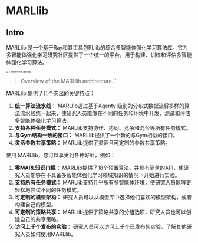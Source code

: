 # MARLlib

## Intro

MARLlib 是一个基于Ray和其工具包RLlib的综合多智能体强化学习算法库。它为多智能体强化学习研究社区提供了一个统一的平台，用于构建、训练和评估多智能体强化学习算法。

<img src="https://marllib.readthedocs.io/en/latest/_images/marllib_open.png" alt="../_images/marllib_open.png" style="zoom: 33%;" />

> Overview of the MARLlib architecture.\`\`

MARLlib 提供了几个突出的关键特点：

1. **统一算法流水线：** MARLlib通过基于Agenty 级别的分布式数据流将多样的算法流水线统一起来，使研究人员能够在不同的任务和环境中开发、测试和评估多智能体强化学习算法。
2. **支持各种任务模式：** MARLlib支持协作、协同、竞争和混合等所有任务模式。
3. **与Gym结构一致的接口：** MARLlib提供了一个新的与Gym相似的接口。
4. **灵活参数共享策略：** MARLlib提供了灵活且可定制的参数共享策略。

使用 MARLlib，您可以享受到各种好处，例如：

1. **零MARL知识门槛：** MARLlib提供了18个预置算法，并具有简单的API，使研究人员能够在不具备多智能体强化学习领域知识的情况下开始进行实验。
2. **支持所有任务模式：** MARLlib支持几乎所有多智能体环境，使研究人员能够更轻松地尝试不同的任务模式。
3. **可定制的模型架构：** 研究人员可以从模型库中选择他们喜欢的模型架构，或者构建自己的模型。
4. **可定制的策略共享：** MARLlib提供了策略共享的分组选项，研究人员也可以创建自己的共享策略。
5. **访问上千个发布的实验：** 研究人员可以访问上千个已发布的实验，了解其他研究人员如何使用MARLlib。
